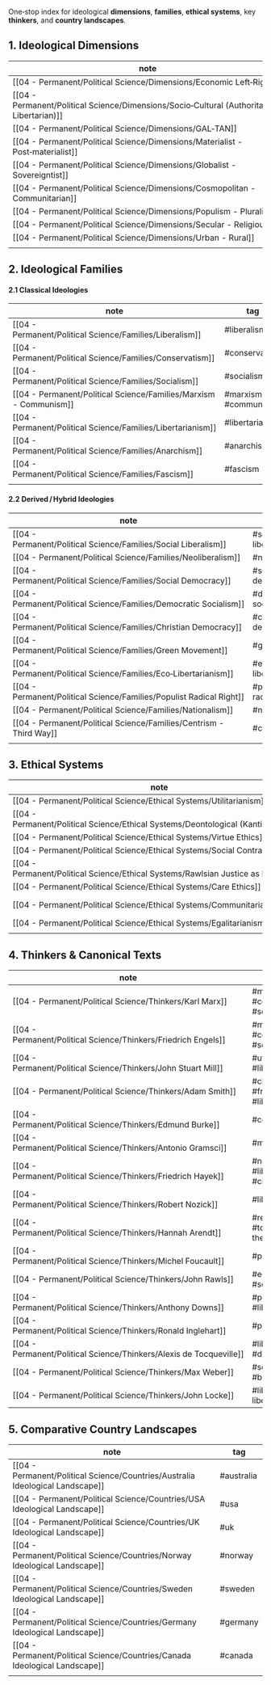 
One‑stop index for ideological **dimensions**, **families**, **ethical systems**, key **thinkers**, and **country landscapes**.  

## 1. Ideological Dimensions  
| note                                                                                               | tag                  |
| -------------------------------------------------------------------------------------------------- | -------------------- |
| [[04 - Permanent/Political Science/Dimensions/Economic Left‑Right]]                        | #economic            |
| [[04 - Permanent/Political Science/Dimensions/Socio‑Cultural (Authoritarian-Libertarian)]] | #sociocultural       |
| [[04 - Permanent/Political Science/Dimensions/GAL‑TAN]]                                    | #gal-tan             |
| [[04 - Permanent/Political Science/Dimensions/Materialist - Post‑materialist]]             | #materialism         |
| [[04 - Permanent/Political Science/Dimensions/Globalist - Sovereigntist]]                  | #globalisation       |
| [[04 - Permanent/Political Science/Dimensions/Cosmopolitan - Communitarian]]               | #cosmo-communitarian |
| [[04 - Permanent/Political Science/Dimensions/Populism - Pluralism]]                       | #populism            |
| [[04 - Permanent/Political Science/Dimensions/Secular - Religious]]                        | #secularism          |
| [[04 - Permanent/Political Science/Dimensions/Urban - Rural]]                              | #urban-rural         |
|                                                                                                    |                      |

## 2. Ideological Families  

#### 2.1 Classical Ideologies  
| note                                                                      | tag                 |
| ------------------------------------------------------------------------- | ------------------- |
| [[04 - Permanent/Political Science/Families/Liberalism]]          | #liberalism         |
| [[04 - Permanent/Political Science/Families/Conservatism]]        | #conservatism       |
| [[04 - Permanent/Political Science/Families/Socialism]]           | #socialism          |
| [[04 - Permanent/Political Science/Families/Marxism - Communism]] | #marxism #communism |
| [[04 - Permanent/Political Science/Families/Libertarianism]]      | #libertarianism     |
| [[04 - Permanent/Political Science/Families/Anarchism]]           | #anarchism          |
| [[04 - Permanent/Political Science/Families/Fascism]]             | #fascism            |
|                                                                           |                     |

#### 2.2 Derived / Hybrid Ideologies  
| note                                                                 | tag                     |
| -------------------------------------------------------------------- | ----------------------- |
| [[04 - Permanent/Political Science/Families/Social Liberalism]]      | #social-liberalism      |
| [[04 - Permanent/Political Science/Families/Neoliberalism]]          | #neoliberalism          |
| [[04 - Permanent/Political Science/Families/Social Democracy]]       | #social-democracy       |
| [[04 - Permanent/Political Science/Families/Democratic Socialism]]   | #democratic-socialism   |
| [[04 - Permanent/Political Science/Families/Christian Democracy]]    | #christian-democracy    |
| [[04 - Permanent/Political Science/Families/Green Movement]]         | #green                  |
| [[04 - Permanent/Political Science/Families/Eco‑Libertarianism]]     | #eco-libertarianism     |
| [[04 - Permanent/Political Science/Families/Populist Radical Right]] | #populist-radical-right |
| [[04 - Permanent/Political Science/Families/Nationalism]]            | #nationalism            |
| [[04 - Permanent/Political Science/Families/Centrism - Third Way]]   | #centrism               |
|                                                                      |                         |


## 3. Ethical Systems  
| note                                                                                        | tag                               |
| ------------------------------------------------------------------------------------------- | --------------------------------- |
| [[04 - Permanent/Political Science/Ethical Systems/Utilitarianism]]                 | #utilitarianism                   |
| [[04 - Permanent/Political Science/Ethical Systems/Deontological (Kantian) Ethics]] | #deontology                       |
| [[04 - Permanent/Political Science/Ethical Systems/Virtue Ethics]]                  | #virtue-ethics                    |
| [[04 - Permanent/Political Science/Ethical Systems/Social Contract Theory]]         | #social-contract                  |
| [[04 - Permanent/Political Science/Ethical Systems/Rawlsian Justice as Fairness]]   | #rawlsian-justice #egalitarianism |
| [[04 - Permanent/Political Science/Ethical Systems/Care Ethics]]                    | #care-ethics                      |
| [[04 - Permanent/Political Science/Ethical Systems/Communitarian Ethics]]           | #communitarian-ethics             |
| [[04 - Permanent/Political Science/Ethical Systems/Egalitarianism]]                 | #egalitarianism                   |
|                                                                                             |                                   |


## 4. Thinkers & Canonical Texts  
| note                                                                | tag                                                  |
| ------------------------------------------------------------------- | ---------------------------------------------------- |
| [[04 - Permanent/Political Science/Thinkers/Karl Marx]]             | #marxism #communism #socialism                       |
| [[04 - Permanent/Political Science/Thinkers/Friedrich Engels]]      | #marxism #communism #socialism                       |
| [[04 - Permanent/Political Science/Thinkers/John Stuart Mill]]      | #utilitarianism #liberalism                          |
| [[04 - Permanent/Political Science/Thinkers/Adam Smith]]            | #classical-liberalism #free-market #liberalism       |
| [[04 - Permanent/Political Science/Thinkers/Edmund Burke]]          | #conservatism                                        |
| [[04 - Permanent/Political Science/Thinkers/Antonio Gramsci]]       | #marxism #socialism                                  |
| [[04 - Permanent/Political Science/Thinkers/Friedrich Hayek]]       | #neoliberalism #libertarianism #classical-liberalism |
| [[04 - Permanent/Political Science/Thinkers/Robert Nozick]]         | #libertarianism                                      |
| [[04 - Permanent/Political Science/Thinkers/Hannah Arendt]]         | #republicanism #totalitarianism-theory               |
| [[04 - Permanent/Political Science/Thinkers/Michel Foucault]]       | #post-structuralism                                  |
| [[04 - Permanent/Political Science/Thinkers/John Rawls]]            | #egalitarianism #social-liberalism                   |
| [[04 - Permanent/Political Science/Thinkers/Anthony Downs]]         | #public-choice #liberalism                           |
| [[04 - Permanent/Political Science/Thinkers/Ronald Inglehart]]      | #post-materialism                                    |
| [[04 - Permanent/Political Science/Thinkers/Alexis de Tocqueville]] | #liberalism #democracy-theory                        |
| [[04 - Permanent/Political Science/Thinkers/Max Weber]]             | #sociology #bureaucracy                              |
| [[04 - Permanent/Political Science/Thinkers/John Locke]]            | #liberalism#claissical-liberalism                    |


## 5. Comparative Country Landscapes  
| note                                                                           | tag        |
| ------------------------------------------------------------------------------ | ---------- |
| [[04 - Permanent/Political Science/Countries/Australia Ideological Landscape]] | #australia |
| [[04 - Permanent/Political Science/Countries/USA Ideological Landscape]]       | #usa       |
| [[04 - Permanent/Political Science/Countries/UK Ideological Landscape]]        | #uk        |
| [[04 - Permanent/Political Science/Countries/Norway Ideological Landscape]]    | #norway    |
| [[04 - Permanent/Political Science/Countries/Sweden Ideological Landscape]]    | #sweden    |
| [[04 - Permanent/Political Science/Countries/Germany Ideological Landscape]]   | #germany   |
| [[04 - Permanent/Political Science/Countries/Canada Ideological Landscape]]    | #canada    |
|                                                                                |            |
